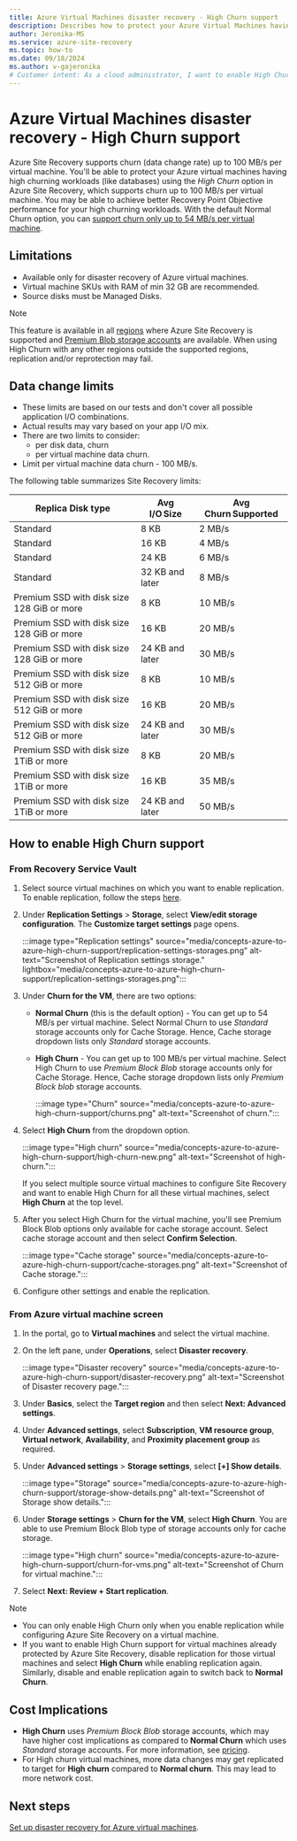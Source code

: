 ```yaml
---
title: Azure Virtual Machines disaster recovery - High Churn support
description: Describes how to protect your Azure Virtual Machines having high churning workloads.
author: Jeronika-MS
ms.service: azure-site-recovery
ms.topic: how-to
ms.date: 09/18/2024
ms.author: v-gajeronika
# Customer intent: As a cloud administrator, I want to enable High Churn support for Azure Virtual Machines, so that I can effectively protect high churning workloads and achieve better disaster recovery performance.
---
```


# Azure Virtual Machines disaster recovery - High Churn support 

Azure Site Recovery supports churn (data change rate) up to 100 MB/s per virtual machine. You'll  be able to protect your Azure virtual machines having high churning workloads (like databases) using the *High Churn* option in Azure Site Recovery, which supports churn up to 100 MB/s per virtual machine. You may be able to achieve better Recovery Point Objective performance for your high churning workloads. With the default Normal Churn option, you can [support churn only up to 54 MB/s per virtual machine](./azure-to-azure-support-matrix.md#limits-and-data-change-rates). 

## Limitations

- Available only for disaster recovery of Azure virtual machines. 
- Virtual machine SKUs with RAM of min 32 GB are recommended. 
- Source disks must be Managed Disks.

> [!NOTE]
> This feature is available in all [regions](azure-to-azure-support-matrix.md#region-support) where Azure Site Recovery is supported and [Premium Blob storage accounts](https://azure.microsoft.com/explore/global-infrastructure/products-by-region/?products=storage&regions=all&rar=true) are available. When using High Churn with any other regions outside the supported regions, replication and/or reprotection may fail.

## Data change limits

- These limits are based on our tests and don't cover all possible application I/O combinations. 
- Actual results may vary based on your app I/O mix. 
- There are two limits to consider:
    - per disk data, churn
    - per virtual machine data churn. 
- Limit per virtual machine data churn - 100 MB/s. 

The following table summarizes Site Recovery limits: 

|Replica Disk type  |Avg I/O Size|Avg Churn Supported|
|---|---|---|
|Standard  |8 KB|2 MB/s|
|Standard |16 KB|4 MB/s|
|Standard |24 KB|6 MB/s|
|Standard |32 KB and later |8 MB/s|
|Premium SSD with disk size 128 GiB or more |8 KB|10 MB/s|
|Premium SSD with disk size 128 GiB or more |16 KB|20 MB/s|
|Premium SSD with disk size 128 GiB or more |24 KB and later |30 MB/s|
|Premium SSD with disk size 512 GiB or more |8 KB|10 MB/s|
|Premium SSD with disk size 512 GiB or more |16 KB|20 MB/s|
|Premium SSD with disk size 512 GiB or more |24 KB and later |30 MB/s|
|Premium SSD with disk size 1TiB or more |8 KB|20 MB/s|
|Premium SSD with disk size 1TiB or more |16 KB|35 MB/s|
|Premium SSD with disk size 1TiB or more |24 KB and later |50 MB/s|


## How to enable High Churn support

### From Recovery Service Vault 

1. Select source virtual machines on which you want to enable replication. To enable replication, follow the steps [here](./azure-to-azure-how-to-enable-replication.md).

2. Under **Replication Settings** > **Storage**, select **View/edit storage configuration**. The **Customize target settings** page opens.
  
   :::image type="Replication settings" source="media/concepts-azure-to-azure-high-churn-support/replication-settings-storages.png" alt-text="Screenshot of Replication settings storage." lightbox="media/concepts-azure-to-azure-high-churn-support/replication-settings-storages.png":::

3. Under **Churn for the VM**, there are two options: 

   - **Normal Churn** (this is the default option) - You can get up to 54 MB/s per virtual machine. Select Normal Churn to use *Standard* storage accounts only for Cache Storage. Hence, Cache storage dropdown lists only *Standard* storage accounts. 

   - **High Churn** - You can get up to 100 MB/s per virtual machine. Select High Churn to use *Premium Block Blob* storage accounts only for Cache Storage. Hence, Cache storage dropdown lists only *Premium Block blob* storage accounts. 
   
      :::image type="Churn" source="media/concepts-azure-to-azure-high-churn-support/churns.png" alt-text="Screenshot of churn.":::


4. Select **High Churn** from the dropdown option.

   :::image type="High churn" source="media/concepts-azure-to-azure-high-churn-support/high-churn-new.png" alt-text="Screenshot of high-churn.":::
   
   If you select multiple source virtual machines to configure Site Recovery and want to enable High Churn for all these virtual machines, select **High Churn** at the top level.

5. After you select High Churn for the virtual machine, you'll  see Premium Block Blob options only available for cache storage account. Select cache storage account and then select **Confirm Selection**. 

   :::image type="Cache storage" source="media/concepts-azure-to-azure-high-churn-support/cache-storages.png" alt-text="Screenshot of Cache storage.":::

6. Configure other settings and enable the replication. 

### From Azure virtual machine screen 

1. In the portal, go to **Virtual machines** and select the virtual machine. 

2. On the left pane, under **Operations**, select **Disaster recovery**.
   
   :::image type="Disaster recovery" source="media/concepts-azure-to-azure-high-churn-support/disaster-recovery.png" alt-text="Screenshot of Disaster recovery page.":::

3. Under **Basics**, select the **Target region** and then select **Next: Advanced settings**. 

4. Under **Advanced settings**, select **Subscription**, **VM resource group**, **Virtual network**, **Availability**, and **Proximity placement group** as required.

5. Under **Advanced settings** > **Storage settings**, select **[+] Show details**.

   :::image type="Storage" source="media/concepts-azure-to-azure-high-churn-support/storage-show-details.png" alt-text="Screenshot of Storage show details.":::

6. Under **Storage settings** > **Churn for the VM**, select **High Churn**. You are able to use Premium Block Blob type of storage accounts only for cache storage. 
   
     :::image type="High churn" source="media/concepts-azure-to-azure-high-churn-support/churn-for-vms.png" alt-text="Screenshot of Churn for virtual machine.":::


6. Select **Next: Review + Start replication**.

>[!Note]
>- You can only enable High Churn only when you enable replication while configuring Azure Site Recovery on a virtual machine.
>- If you want to enable High Churn support for virtual machines already protected by Azure Site Recovery, disable replication for those virtual machines and select **High Churn** while enabling replication again. Similarly, disable and enable replication again to switch back to **Normal Churn**.

## Cost Implications  

- **High Churn** uses *Premium Block Blob* storage accounts, which may have higher cost implications as compared to **Normal Churn** which uses *Standard* storage accounts. For more information, see [pricing](https://azure.microsoft.com/pricing/details/storage/blobs/).
- For High churn virtual machines, more data changes may get replicated to target for **High churn** compared to **Normal churn**. This may lead to more network cost.

## Next steps

[Set up disaster recovery for Azure virtual machines](azure-to-azure-tutorial-enable-replication.md).